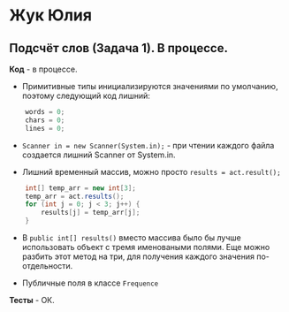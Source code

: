 # Жук Юлия

## Подсчёт слов (Задача 1). В процессе.

**Код** - в процессе.

- Примитивные типы инициализируются значениями по умолчанию, поэтому следующий код лишний:
```Java
    words = 0;
	chars = 0;
	lines = 0;
```

- `Scanner in = new Scanner(System.in);` - при чтении каждого файла создается лишний Scanner от System.in.

- Лишний временный массив, можно просто `results = act.result();`
```Java
	int[] temp_arr = new int[3];
	temp_arr = act.results();
	for (int j = 0; j < 3; j++) {
		results[j] = temp_arr[j];
	}   
```

- В `public int[] results()` вместо массива было бы лучше использовать объект с тремя именоваными полями.
Еще можно разбить этот метод на три, для получения каждого значения по-отдельности.

- Публичные поля в классе `Frequence`

**Тесты** - ОК.

